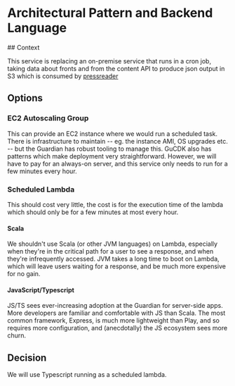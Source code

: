 # Architectural Pattern and Backend Language

## Context

This service is replacing an on-premise service that runs in a cron job, taking data about fronts and from the content API to produce json output in S3
which is consumed by [pressreader](https://about.pressreader.com/cruises-ferries/)

## Options

### EC2 Autoscaling Group

This can provide an EC2 instance where we would run a scheduled task. There is infrastructure to maintain -- eg. the instance AMI, OS upgrades etc. -- but the Guardian has robust tooling to manage this. GuCDK also has patterns which make deployment very straightforward. However, we will have to pay for an always-on server, and this service only needs to run for a few minutes every hour.

### Scheduled Lambda

This should cost very little, the cost is for the execution time of the lambda which should only be for a few minutes at most every hour.

#### Scala

We shouldn't use Scala (or other JVM languages) on Lambda, especially when they're in the critical path for a user to see a response, and when they're infrequently accessed. JVM takes a long time to boot on Lambda, which will leave users waiting for a response, and be much more expensive for no gain.

#### JavaScript/Typescript

JS/TS sees ever-increasing adoption at the Guardian for server-side apps. More developers are familiar and comfortable with JS than Scala. The most common framework, Express, is much more lightweight than Play, and so requires more configuration, and (anecdotally) the JS ecosystem sees more churn.

## Decision

We will use Typescript running as a scheduled lambda.
